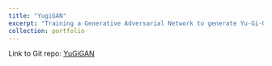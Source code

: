 ```yaml
---
title: "YugiGAN"
excerpt: "Training a Generative Adversarial Network to generate Yu-Gi-Oh! Cards <br/><img src='/images/yugigan_cap.png' width='500' height='350'>"
collection: portfolio
---
```


Link to Git repo: [YuGiGAN](https://github.com/emileDesmaili/bakugan)
